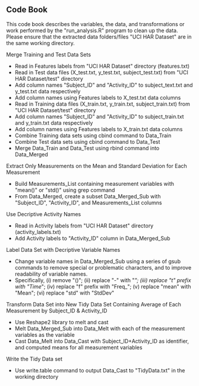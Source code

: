 ## Code Book


This code book describes the variables, the data, and transformations or work performed by the "run_analysis.R" program to clean up the data. Please ensure that the extracted data folders/files "UCI HAR Dataset" are in the same working directory.



Merge Training and Test Data Sets

* Read in Features labels from "UCI HAR Dataset" directory (features.txt)
* Read in Test data files (X_test.txt, y_test.txt, subject_test.txt) from "UCI HAR Dataset/test" directory
* Add column names "Subject_ID" and "Activity_ID" to subject_text.txt and y_test.txt data respectively
* Add column names using Features labels to X_test.txt data columns 
* Read in Training data files (X_train.txt, y_train.txt, subject_train.txt) from "UCI HAR Dataset/test" directory
* Add column names "Subject_ID" and "Activity_ID" to subject_train.txt and y_train.txt data respectively
* Add column names using Features labels to X_train.txt data columns 
* Combine Training data sets using cbind command to Data_Train
* Combine Test data sets using cbind command to Data_Test
* Merge Data_Train and Data_Test using rbind command into Data_Merged



Extract Only Measurements on the Mean and Standard Deviation for Each Measurement

* Build Measurements_List containing measurement variables with "mean()" or "std()" using grep command
* From Data_Merged, create a subset Data_Merged_Sub with "Subject_ID", "Activity_ID", and Measurements_List columns



Use Decriptive Activity Names

* Read in Activity labels from "UCI HAR Dataset" directory (activity_labels.txt)
* Add Activity labels to "Activity_ID" column in Data_Merged_Sub



Label Data Set with Decriptive Variable Names

* Change variable names in Data_Merged_Sub using a series of gsub commands to remove special or problematic characters, and to improve readability of variable names.
* Specifically, (i) remove "()"; (ii) replace "-" with "_"; (iii) replace "t" prefix with "Time_"; (iv) replace "f" prefix with "Freq_"; (v) replace "mean" with "Mean"; (vi) replace "std" with "StdDev"



Transform Data Set into New Tidy Data Set Containing Average of Each Measurement by Subject_ID & Activity_ID

* Use Reshape2 library to melt and cast 
* Melt Data_Merged_Sub into Data_Melt with each of the measurement variables as the variable
* Cast Data_Melt into Data_Cast with Subject_ID+Activity_ID as identifier, and computed means for all measurement variables



Write the Tidy Data set

* Use write.table command to output Data_Cast to "TidyData.txt" in the working directory

